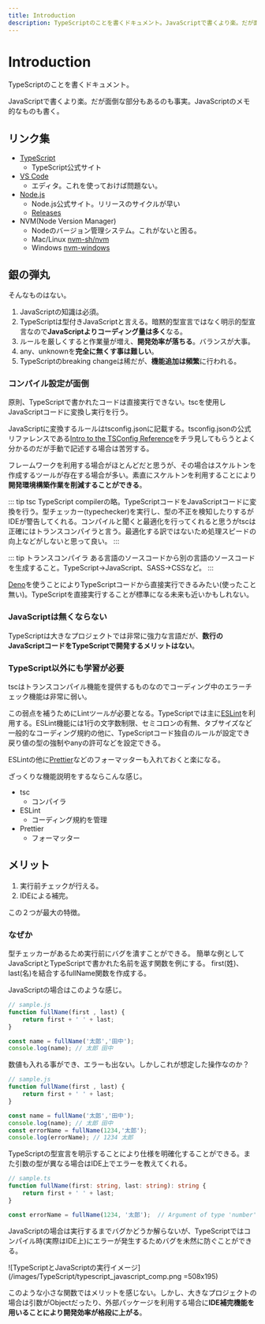 ```yaml
---
title: Introduction
description: TypeScriptのことを書くドキュメント。JavaScriptで書くより楽。だが面倒な部分もあるのも事実。JavaScriptのメモ的なものも書く。
---
```


# Introduction

TypeScriptのことを書くドキュメント。

JavaScriptで書くより楽。だが面倒な部分もあるのも事実。JavaScriptのメモ的なものも書く。

<ClientOnly>
  <CallInFeedAdsense />
</ClientOnly>

## リンク集

* [TypeScript](https://www.typescriptlang.org/)
  * TypeScript公式サイト
* [VS Code](https://azure.microsoft.com/ja-jp/products/visual-studio-code/)
  * エディタ。これを使っておけば問題ない。
* [Node.js](https://nodejs.org/)
  * Node.js公式サイト。リリースのサイクルが早い
  * [Releases](https://nodejs.org/en/about/releases/)
* NVM(Node Version Manager)
  * Nodeのバージョン管理システム。これがないと困る。
  * Mac/Linux [nvm-sh/nvm](https://github.com/nvm-sh/nvm)
  * Windows [nvm-windows](https://github.com/coreybutler/nvm-windows)

## 銀の弾丸

そんなものはない。

1. JavaScriptの知識は必須。
1. TypeScriptは型付きJavaScriptと言える。暗黙的型宣言ではなく明示的型宣言なので**JavaScriptよりコーディング量は多く**なる。
1. ルールを厳しくすると作業量が増え、**開発効率が落ちる**。バランスが大事。
1. any、unknownを**完全に無くす事は難しい**。
1. TypeScriptのbreaking changeは稀だが、**機能追加は頻繁**に行われる。

### コンパイル設定が面倒

原則、TypeScriptで書かれたコードは直接実行できない。tscを使用しJavaScriptコードに変換し実行を行う。

JavaScriptに変換するルールはtsconfig.jsonに記載する。tsconfig.jsonの公式リファレンスである[Intro to the TSConfig Reference](https://www.typescriptlang.org/tsconfig)をチラ見してもらうとよく分かるのだが手動で記述する場合は苦労する。

フレームワークを利用する場合がほとんどだと思うが、その場合はスケルトンを作成するツールが存在する場合が多い。素直にスケルトンを利用することにより**開発環境構築作業を削減することができる**。

::: tip tsc
TypeScript compilerの略。TypeScriptコードをJavaScriptコードに変換を行う。型チェッカー(typechecker)を実行し、型の不正を検知したりするがIDEが警告してくれる。コンパイルと聞くと最適化を行ってくれると思うがtscは正確にはトランスコンパイラと言う。最適化する訳ではないため処理スピードの向上などがしないと思って良い。
:::

::: tip トランスコンパイラ
ある言語のソースコードから別の言語のソースコードを生成すること。TypeScript→JavaScript、SASS→CSSなど。
:::

[Deno](https://deno.land/)を使うことによりTypeScriptコードから直接実行できるみたい(使ったこと無い)。TypeScriptを直接実行することが標準になる未来も近いかもしれない。

### JavaScriptは無くならない

TypeScriptは大きなプロジェクトでは非常に強力な言語だが、**数行のJavaScriptコードをTypeScriptで開発するメリットはない**。

### TypeScript以外にも学習が必要

tscはトランスコンパイル機能を提供するものなのでコーディング中のエラーチェック機能は非常に弱い。

この弱点を補うためにLintツールが必要となる。TypeScriptでは主に[ESLint](https://eslint.org/)を利用する。ESLint機能には1行の文字数制限、セミコロンの有無、タブサイズなど一般的なコーディング規約の他に、TypeScriptコード独自のルールが設定でき戻り値の型の強制やanyの許可などを設定できる。

ESLintの他に[Prettier](https://prettier.io/)などのフォーマッターも入れておくと楽になる。

ざっくりな機能説明をするならこんな感じ。

* tsc
  * コンパイラ
* ESLint
  * コーディング規約を管理
* Prettier
  * フォーマッター

## メリット

1. 実行前チェックが行える。
1. IDEによる補完。

この２つが最大の特徴。

### なぜか

型チェッカーがあるため実行前にバグを潰すことができる。
簡単な例としてJavaScriptとTypeScriptで書かれた名前を返す関数を例にする。
first(姓)、last(名)を結合するfullName関数を作成する。

JavaScriptの場合はこのような感じ。

```js
// sample.js
function fullName(first , last) {
    return first + ' ' + last;
}

const name = fullName('太郎','田中');
console.log(name); // 太郎 田中
```

数値も入れる事ができ、エラーも出ない。しかしこれが想定した操作なのか？

```js
// sample.js
function fullName(first , last) {
    return first + ' ' + last;
}

const name = fullName('太郎','田中');
console.log(name); // 太郎 田中
const errorName = fullName(1234,'太郎');
console.log(errorName); // 1234 太郎
```

TypeScriptの型宣言を明示することにより仕様を明確化することができる。また引数の型が異なる場合はIDE上でエラーを教えてくれる。

```ts
// sample.ts
function fullName(first: string, last: string): string {
    return first + ' ' + last;
}

const errorName = fullName(1234, '太郎');  // Argument of type 'number' is not assignable to parameter of type 'string'.
```

JavaScriptの場合は実行するまでバグかどうか解らないが、TypeScriptではコンパイル時(実際はIDE上)にエラーが発生するためバグを未然に防ぐことができる。

![TypeScriptとJavaScriptの実行イメージ](/images/TypeScript/typescript_javascript_comp.png =508x195)

このような小さな関数ではメリットを感じない。しかし、大きなプロジェクトの場合は引数がObjectだったり、外部パッケージを利用する場合に**IDE補完機能を用いることにより開発効率が格段に上がる**。
